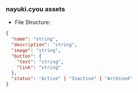 ### nayuki.cyou assets

- File Structure:

```json
{
  "name": "string",
  "description": "string",
  "image": "string",
  "button": {
    "text": "string",
    "link": "string"
  },
  "status": "Active" | "Inactive" | "Archived"
}
```
